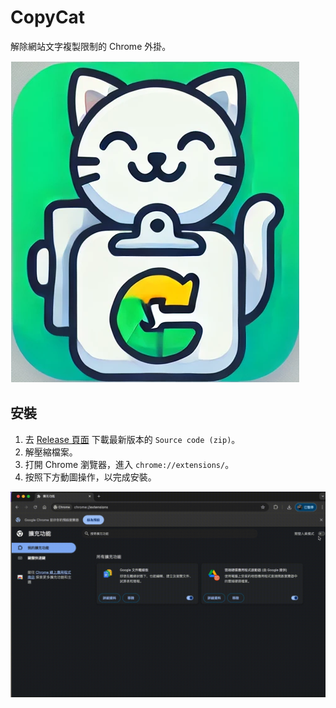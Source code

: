 # CopyCat

解除網站文字複製限制的 Chrome 外掛。

![logo](https://github.com/TimLai666/CopyCat/blob/main/icon.png)

## 安裝

1. 去 [Release 頁面](https://github.com/TimLai666/CopyCat/releases) 下載最新版本的 `Source code (zip)`。
2. 解壓縮檔案。
3. 打開 Chrome 瀏覽器，進入 `chrome://extensions/`。
4. 按照下方動圖操作，以完成安裝。

![Installation guide](https://github.com/TimLai666/CopyCat/blob/main/Installation_guide.gif)
